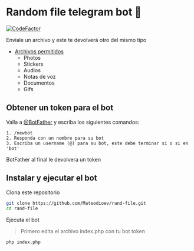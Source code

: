 Random file telegram bot 🤖
=======
[![CodeFactor](https://www.codefactor.io/repository/github/mateodioev/rand-file/badge)](https://www.codefactor.io/repository/github/mateodioev/rand-file)

Enviale un archivo y este te devolverá otro del mismo tipo

- [Archivos permitidos](#random-file-telegram-bot-support)
  -  Photos
  -  Stickers
  -  Audios
  -  Notas de voz
  -  Documentos
  -  Gifs


Obtener un token para el bot
--------
Valla a [@BotFather](https://t.me/BotFather) y escriba los siguientes comandos:
```
1. /newbot
2. Responda con un nombre para su bot
3. Escriba un username (@) para su bot, este debe terminar si o si en 'bot'
```
BotFather al final le devolvera un token

Instalar y ejecutar el bot
--------

Clona este repositorio
```bash
git clone https://github.com/Mateodioev/rand-file.git
cd rand-file
```

Ejecuta el bot

> Primero edita el archivo index.php con tu bot token
```bash
php index.php
```
